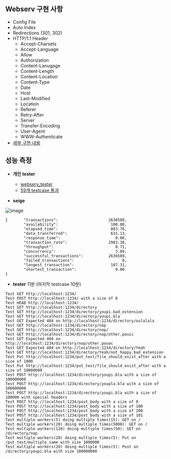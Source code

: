 ## Webserv 구현 사항
- Config File 
- Auto Index
- Redirections (301, 302)
- HTTP/1.1 Header
  - Accept-Charsets
  - Accept-Language
  - Allow
  - Authorization
  - Content-Lanugage
  - Content-Length
  - Content-Location
  - Content-Type
  - Date
  - Host
  - Last-Modified
  - Location
  - Referer
  - Retry-After
  - Server
  - Transfer-Encoding
  - User-Agent
  - WWW-Authenticate
- [세부 구현 내용](https://github.com/ftinx/webserv/issues/196)

## 성능 측정

- **개인 tester**
  - [webserv_tester ](https://github.com/ftinx/webserv_tester)
  - [59개 testcase 통과](https://github.com/ftinx/webserv_tester/blob/main/testcase.md)

- **seige**

![image](https://user-images.githubusercontent.com/22424891/115876975-e97dbc00-a481-11eb-8a30-b6b5e1175ec7.png)

```
{       "transactions":                      2636589,
        "availability":                       100.00,
        "elapsed_time":                       883.76,
        "data_transferred":                   631.13,
        "response_time":                        0.00,
        "transaction_rate":                  2983.38,
        "throughput":                           0.71,
        "concurrency":                          3.89,
        "successful_transactions":           2636589,
        "failed_transactions":                     0,
        "longest_transaction":                107.31,
        "shortest_transaction":                 0.00
}
```

- **tester** 11분 (마지막 testcase 10분)
```
Test GET http://localhost:1234/
Test POST http://localhost:1234/ with a size of 0
Test HEAD http://localhost:1234/
Test GET http://localhost:1234/directory
Test GET http://localhost:1234/directory/youpi.bad_extension
Test GET http://localhost:1234/directory/youpi.bla
Test GET Expected 404 on http://localhost:1234/directory/oulalala
Test GET http://localhost:1234/directory/nop
Test GET http://localhost:1234/directory/nop/
Test GET http://localhost:1234/directory/nop/other.pouic
Test GET Expected 404 on http://localhost:1234/directory/nop/other.pouac
Test GET Expected 404 on http://localhost:1234/directory/Yeah
Test GET http://localhost:1234/directory/Yeah/not_happy.bad_extension
Test Put http://localhost:1234/put_test/file_should_exist_after with a size of 1000
Test Put http://localhost:1234/put_test/file_should_exist_after with a size of 10000000
Test POST http://localhost:1234/directory/youpi.bla with a size of 100000000
Test POST http://localhost:1234/directory/youpla.bla with a size of 100000000
Test POST http://localhost:1234/directory/youpi.bla with a size of 100000 with special headers
Test POST http://localhost:1234/post_body with a size of 0
Test POST http://localhost:1234/post_body with a size of 100
Test POST http://localhost:1234/post_body with a size of 200
Test POST http://localhost:1234/post_body with a size of 101
Test multiple workers(5) doing multiple times(15): GET on /
Test multiple workers(20) doing multiple times(5000): GET on /
Test multiple workers(128) doing multiple times(50): GET on /directory/nop
Test multiple workers(20) doing multiple times(5): Put on /put_test/multiple_same with size 1000000
Test multiple workers(20) doing multiple times(5): Post on /directory/youpi.bla with size 100000000
```


